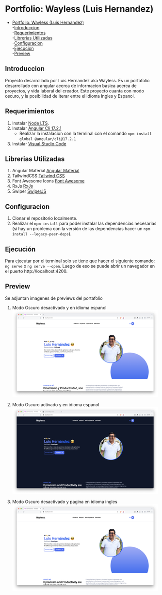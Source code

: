 # Portfolio: Wayless (Luis Hernandez)

- [Portfolio: Wayless (Luis Hernandez)](#portfolio-wayless-luis-hernandez)  
    -[Introduccion](#introduccion)  
    -[Requerimientos](#requerimientos)  
    -[Librerias Utilizadas](#librerias-utilizadas)  
    -[Configuracion](#configuracion)  
    -[Ejecucion](#ejecución)  
    -[Preview](#preview)  

## Introduccion
Proyecto desarrollado por Luis Hernandez aka Wayless. Es un portafolio desarrollado con angular acerca de informacion basica acerca de proyectos, y vida laboral del creador.
Este proyecto cuanta con modo oscuro, y la posibilidad de iterar entre el idioma Ingles y Espanol.

## Requerimientos
1. Instalar [Node LTS](https://nodejs.org/es/download).
2. Instalar [Angular Cli 17.2.1](https://angular.io/guide/setup-local)
    - Realizar la instalacion con la terminal con el comando `npm install -global @angular/cli@17.2.1`
3. Instalar [Visual Studio Code](https://code.visualstudio.com/)

## Librerias Utilizadas
1. Angular Material [Angular Material](https://material.angular.io/) 
2. TailwindCSS [Tailwind CSS](https://tailwindcss.com/)
3. Font Awesome Icons [Font Awesome](https://fontawesome.com/)
4. RxJs [RxJs](https://rxjs.dev/guide/overview)
5. Swiper [SwiperJS](https://swiperjs.com/)

## Configuracion
1. Clonar el repositorio localmente.
2. Realizar el `npm install` para poder instalar las dependencias necesarias (si hay un problema con la versión de las dependencias hacer un `npm install --legacy-peer-deps`).

## Ejecución
Para ejecutar por el terminal solo se tiene que hacer el siguiente comando: `ng serve` o `ng serve --open`. Luego de eso se puede abrir un navegador en el puerto http://localhost:4200.

## Preview
Se adjuntan imagenes de previews del portafolio

1. Modo Oscuro desactivado y en idioma espanol
    ![Modo oscuro desactivado](./.img/wayless1.png)

2. Modo Oscuro activado y en idioma espanol
    ![Modo oscuro activado](./.img/oscuro.png)

3. Modo Oscuro desactivado y pagina en idioma ingles
    ![Pagina en ingles](./.img/wayless3.png)

